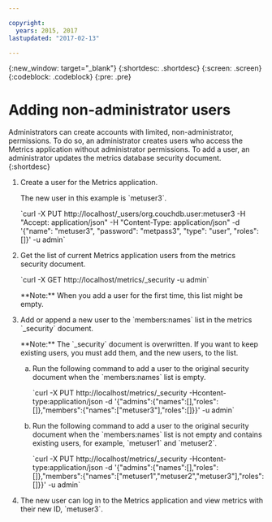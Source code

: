 ```yaml
---

copyright:
  years: 2015, 2017
lastupdated: "2017-02-13"

---
```


{:new_window: target="_blank"}
{:shortdesc: .shortdesc}
{:screen: .screen}
{:codeblock: .codeblock}
{:pre: .pre}

# Adding non-administrator users

Administrators can create accounts with limited,
non-administrator, permissions. To do so, an administrator
creates users who access the Metrics application without
administrator permissions. To add a user, an administrator
updates the metrics database security document.
{:shortdesc}

<ol>
<li>Create a user for the Metrics application.
<p>The new user in this example is `metuser3`.</p>
<p>`curl -X PUT http://localhost/_users/org.couchdb.user:metuser3 -H "Accept: application/json" -H "Content-Type: application/json" -d '{"name": "metuser3", "password": "metpass3", "type": "user", "roles":[]}' -u admin`</p>
</li>
<li>Get the list of current Metrics application users from the
    metrics security document.
<p>`curl -X GET http://localhost/metrics/_security -u admin`</p>
<p>**Note:** When you add a user for the first time, this list might be empty.</p></li>
<li>Add or append a new user to the `members:names` list in the
    metrics `_security` document.
<p>**Note:** The `_security` document is overwritten. If you want to keep existing users, you must add them, and the new users, to the list.</p>
<ol type=a>
<li>Run the following command to add a user to the original
        security document when the `members:names` list is empty.
<p>`curl -X PUT http://localhost/metrics/_security -Hcontent-type:application/json -d '{"admins":{"names":[],"roles":[]},"members":{"names":["metuser3"],"roles":[]}}' -u admin`</p>
</li>
<li>Run the following command to add a user to the original
        security document when the `members:names` list is not
        empty and contains existing users, for example, `metuser1`
        and `metuser2`.
<p>`curl -X PUT http://localhost/metrics/_security -Hcontent-type:application/json -d '{"admins":{"names":[],"roles":[]},"members":{"names":["metuser1","metuser2","metuser3"],"roles":[]}}' -u admin`</p>
        </li>
</ol>
</li>
<li>The new user can log in to the Metrics application and view
    metrics with their new ID, `metuser3`.</li>
</ol>

